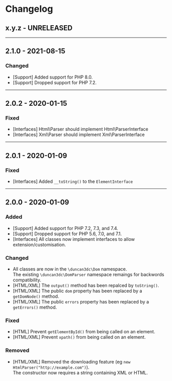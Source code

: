 Changelog
=========

## x.y.z - UNRELEASED

--------

## 2.1.0 - 2021-08-15

### Changed

* [Support] Added support for PHP 8.0.
* [Support] Dropped support for PHP 7.2.

--------

## 2.0.2 - 2020-01-15

### Fixed

* [Interfaces] Html\Parser should implement Html\ParserInterface
* [Interfaces] Xml\Parser should implement Xml\ParserInterface

--------

## 2.0.1 - 2020-01-09

### Fixed

* [Interfaces] Added `__toString()` to the `ElementInterface`

--------

## 2.0.0 - 2020-01-09

### Added

* [Support] Added support for PHP 7.2, 7.3, and 7.4.
* [Support] Dropped support for PHP 5.6, 7.0, and 7.1.
* [Interfaces] All classes now implement interfaces to allow extension/customisation.

### Changed

* All classes are now in the `\duncan3dc\Dom` namespace.  
  The existing `\duncan3dc\DomParser` namespace remaings for backwords compatibility.
* [HTML/XML] The `output()` method has been repalced by `toString()`.
* [HTML/XML] The public `dom` property has been replaced by a `getDomNode()` method.
* [HTML/XML] The public `errors` property has been replaced by a `getErrors()` method.

### Fixed

* [HTML] Prevent `getElementById()` from being called on an element.
* [HTML/XML] Prevent `xpath()` from being called on an element.

### Removed

* [HTML/XML] Removed the downloading feature (eg `new HtmlParser("http://example.com")`).  
  The constructor now requires a string containing XML or HTML.
